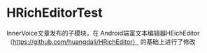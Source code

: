 # HRichEditorTest
InnerVoice文章发布的子模块，在 Android端富文本编辑器HEichEditor（https://github.com/huangdali/HRichEditor） 的基础上进行了修改
